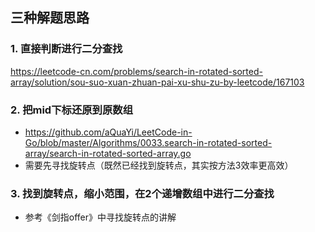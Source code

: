 ## 三种解题思路

### 1. 直接判断进行二分查找

<https://leetcode-cn.com/problems/search-in-rotated-sorted-array/solution/sou-suo-xuan-zhuan-pai-xu-shu-zu-by-leetcode/167103>

### 2. 把mid下标还原到原数组

- <https://github.com/aQuaYi/LeetCode-in-Go/blob/master/Algorithms/0033.search-in-rotated-sorted-array/search-in-rotated-sorted-array.go>
- 需要先寻找旋转点（既然已经找到旋转点，其实按方法3效率更高效）


### 3. 找到旋转点，缩小范围，在2个递增数组中进行二分查找

- 参考《剑指offer》中寻找旋转点的讲解